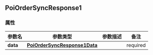 <a name="PoiOrderSyncResponse1"></a>
## PoiOrderSyncResponse1
### 属性
参数名 | 参数类型 | 参数描述 | 备注
------------ | ------------- | ------------- | -------------
**data** | [**PoiOrderSyncResponse1Data**](#PoiOrderSyncResponse1Data) |  |  required 

<markdown src="./PoiOrderSyncResponse1Data.md"/>
